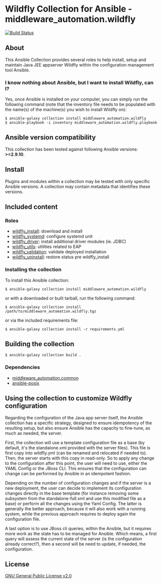 # Wildfly Collection for Ansible - middleware_automation.wildfly

<!--start build_status -->
[![Build Status](https://github.com/ansible-middleware/wildfly/workflows/CI/badge.svg?branch=main)](https://github.com/ansible-middleware/wildfly/actions/workflows/ci.yml)
<!--end build_status -->

## About

This Ansible Collection provides several roles to help install, setup and maintain Java JEE appserver Wildfly within the configuration management tool Ansible.

### I know nothing about Ansible, but I want to install Wildfly, can I?

Yes, once Ansible is installed on your computer, you can simply run the following command (note that the inventory file needs to be populated with the name(s) of the machine(s) you wish to install Wildfly on):

    $ ansible-galaxy collection install middleware_automation.wildfly
    $ ansible-playbook -i inventory middleware_automation.wildfly.playbook

<!--start requires_ansible-->
## Ansible version compatibility

This collection has been tested against following Ansible versions: **>=2.9.10**.


## Install

Plugins and modules within a collection may be tested with only specific Ansible versions. A collection may contain metadata that identifies these versions.
<!--end requires_ansible-->

## Included content

### Roles

* [wildfly_install](https://github.com/ansible-middleware/wildfly/blob/main/roles/wildfly_install/README.md): download and install
* [wildfly_systemd](https://github.com/ansible-middleware/wildfly/blob/main/roles/wildfly_systemd/README.md): configure systemd unit
* [wildfly_driver](https://github.com/ansible-middleware/wildfly/blob/main/roles/wildfly_driver/README.md): install additional driver modules (ie. JDBC)
* [wildfly_utils](https://github.com/ansible-middleware/wildfly/blob/main/roles/wildfly_utils/README.md): utilities related to EAP
* [wildfly_validation](https://github.com/ansible-middleware/wildfly/blob/main/roles/wildfly_validation/README.md): validate deployed installation
* [wildfly_uninstall](https://github.com/ansible-middleware/wildfly/blob/main/roles/wildfly_uninstall/README.md): restore status pre wildfly_install


### Installing the collection

To install this Ansible collection:

    $ ansible-galaxy collection install middleware_automation.wildfly

or with a downloaded or built tarball, run the following command:

    $ ansible-galaxy collection install /path/to/middleware_automation.wildfly.tgz

or via the included requirements file:

    $ ansible-galaxy collection install -r requirements.yml


## Building the collection

    $ ansible-galaxy collection build .


### Dependencies

* [middleware_automation.common](https://github.com/ansible-middleware/common)
* [ansible-posix](https://docs.ansible.com/ansible/latest/collections/ansible/posix/index.html)


<!--start support -->
<!--end support -->

## Using the collection to customize Wildfly configuration

Regarding the configuration of the Java app server itself, the Ansible collection has a specific strategy, designed to ensure idempotency of the resulting setup, but also ensure Ansible has the capacity to fine-tune, as much as needed, the server.

First, the collection will use a template configuration file as a base (by default, it's the standalone.xml provided with the server files). This file is first copy into wildfly.yml (can be renamed and relocated if needed to). Then, the server starts with this copy in read-only. So to apply any change to the configuration after this point, the user will need to use, either the YAML Config or the JBoss CLI. This ensures that the configuration can change can be performed by Ansible in an idempotent fashion.

Depending on the number of configuration changes and if the server is a new deployment, the user can decide to implement its configuration changes directly in the base template (for instance removing some subsystem from the standalone-full.xml and use this modified file as a base) or perform all the changes using the Yaml Config. The latter is generally the better approach, because it will also work with a running system, while the previous approach requires to deploy again the configuration file.

A last option is to use JBoss cli queries, within the Ansible, but it requires more work as the state has to be managed for Ansible. Which means, a first query will assess the current state of the server (is the configuration already correct?), then a second will be need to update, if needed, the configuration.

## License

[GNU General Public License v2.0](https://github.com/ansible-middleware/wildfly/blob/main/LICENSE)
